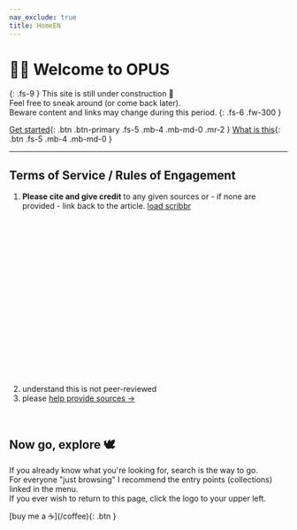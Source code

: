 ```yaml
---
nav_exclude: true
title: HomeEN
---
```

# 👋🏼 Welcome to OPUS
{: .fs-9 }
This site is still under construction 🚧<br>
Feel free to sneak around (or come back later).<br>
Beware content and links may change during this period.
{: .fs-6 .fw-300 }

[Get started](#now-go-explore-){: .btn .btn-primary .fs-5 .mb-4 .mb-md-0 .mr-2 }
[What is this](/About){: .btn .fs-5 .mb-4 .mb-md-0 }
 
---
## Terms of Service / Rules of Engagement

1. **Please cite and give credit** to any given sources or - if none are provided - link back to the article. <a href="https://citation-example-generator.scribbr.com/?locale=de-DE&amp;citationStyle=apa&amp;citationStyles=apa%2Charvard-zitierweise%2Cdeutsche-zitierweise&amp;sourceType=webpage&amp;ref=https%3A%2F%2Fwww.scribbr.de%2Frichtig-zitieren%2Finternetquellen-zitieren%2F&amp;title=Internetquellen%2520einfach%2520zitieren%253A%2520Unterschiede%2520%2526%2520Beispiele" target="myiFrame">load scribbr</a>
<iframe name="myiFrame" src="about:blank" allowfullscreen="true" frameborder="0" id="iFrameResizer0" scrolling="no" style="min-height: 227px; width: 100%; overflow: hidden; height: 286px;"></iframe>

2. understand this is not peer-reviewed
3. please [help provide sources →](/feedback)
<br>


## Now go, explore 🕊
If you already know what you're looking for, search is the way to go. <br>
For everyone "just browsing" I recommend the entry points (collections) linked in the menu. <br>
If you ever wish to return to this page, click the logo to your upper left. <br>

<span class="fs-3">
[buy me a ☕️](/coffee){: .btn }
</span>